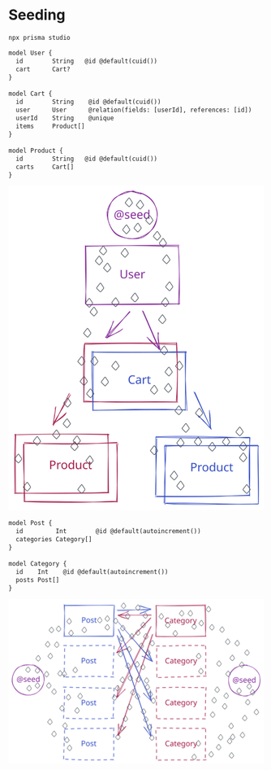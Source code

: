 # Seeding

```shell
npx prisma studio
```

```prisma
model User {
  id        String   @id @default(cuid())
  cart      Cart?
}

model Cart {
  id        String    @id @default(cuid())
  user      User      @relation(fields: [userId], references: [id])
  userId    String    @unique
  items     Product[]
}

model Product {
  id        String   @id @default(cuid())
  carts     Cart[]
}
```

![seed](./../data/seed.svg)

```prisma
model Post {
  id         Int        @id @default(autoincrement())
  categories Category[]
}

model Category {
  id    Int    @id @default(autoincrement())
  posts Post[]
}
```

![seed2](./../data/seed2.svg)
